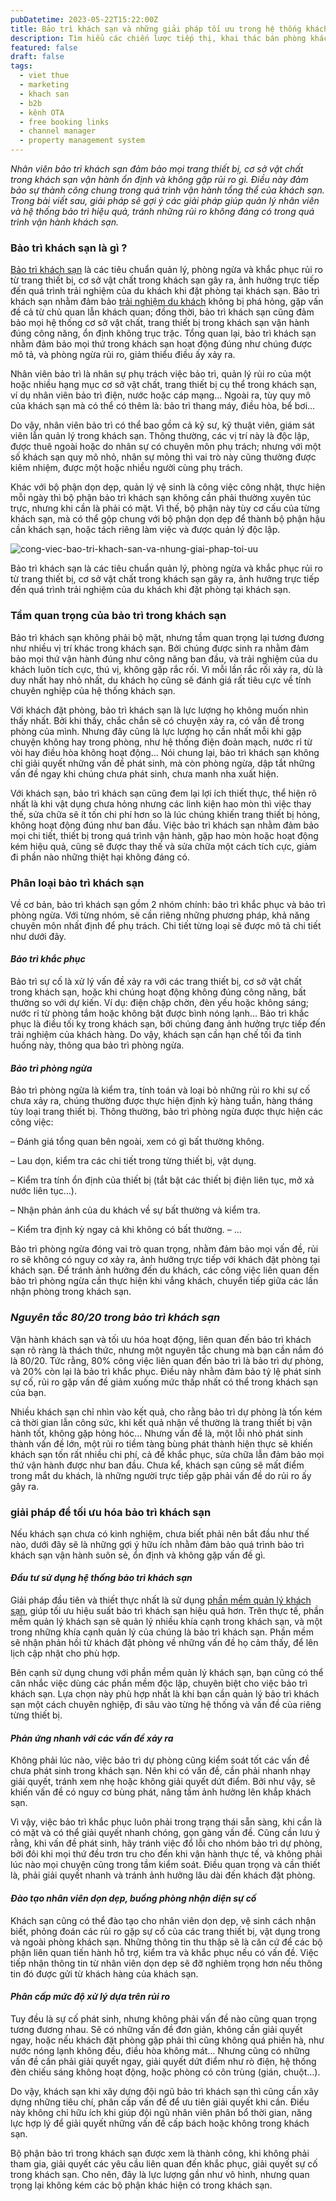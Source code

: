 ```yaml
---
pubDatetime: 2023-05-22T15:22:00Z
title: Bảo trì khách sạn và những giải pháp tối ưu trong hệ thống khách sạn
description: Tìm hiểu các chiến lược tiếp thị, khai thác bán phòng khách sạn hiệu quả trong chuỗi bài viết sau của nhavantuonglai để áp dụng và đem lại hiệu quả thiết thực cho giải pháp của bạn.
featured: false
draft: false
tags:
  - viet thue
  - marketing
  - khach san
  - b2b
  - kênh OTA
  - free booking links
  - channel manager
  - property management system
---
```


_Nhân viên bảo trì khách sạn đảm bảo mọi trang thiết bị, cơ sở vật chất trong khách sạn vận hành ổn định và không gặp rủi ro gì. Điều này đảm bảo sự thành công chung trong quá trình vận hành tổng thể của khách sạn. Trong bài viết sau, giải pháp sẽ gợi ý các giải pháp giúp quản lý nhân viên và hệ thống bảo trì hiệu quả, tránh những rủi ro không đáng có trong quá trình vận hành khách sạn._

### Bảo trì khách sạn là gì ?

[Bảo trì khách sạn](https://nhavantuonglai.com/posts/5-giai-phap-bao-tri-khach-san-nen-ap-dung-ngay) là các tiêu chuẩn quản lý, phòng ngừa và khắc phục rủi ro từ trang thiết bị, cơ sở vật chất trong khách sạn gây ra, ảnh hưởng trực tiếp đến quá trình trải nghiệm của du khách khi đặt phòng tại khách sạn. Bảo trì khách sạn nhằm đảm bảo [trải nghiệm du khách](https://nhavantuonglai.com/posts/5-nang-cap-de-cai-thien-trai-nghiem-khach-hang-tai-khach-san) không bị phá hỏng, gặp vấn đề cả từ chủ quan lẫn khách quan; đồng thời, bảo trì khách sạn cũng đảm bảo mọi hệ thống cơ sở vật chất, trang thiết bị trong khách sạn vận hành đúng công năng, ổn định không trục trặc. Tổng quan lại, bảo trì khách sạn nhằm đảm bảo mọi thứ trong khách sạn hoạt động đúng như chúng được mô tả, và phòng ngừa rủi ro, giảm thiểu điều ấy xảy ra.

Nhân viên bảo trì là nhân sự phụ trách việc bảo trì, quản lý rủi ro của một hoặc nhiều hạng mục cơ sở vật chất, trang thiết bị cụ thể trong khách sạn, ví dụ nhân viên bảo trì điện, nước hoặc cáp mạng… Ngoài ra, tùy quy mô của khách sạn mà có thể có thêm là: bảo trì thang máy, điều hòa, bể bơi…

Do vậy, nhân viên bảo trì có thể bao gồm cả kỹ sư, kỹ thuật viên, giám sát viên lẫn quản lý trong khách sạn. Thông thường, các vị trí này là độc lập, được thuê ngoài hoặc do nhân sự có chuyên môn phụ trách; nhưng với một số khách sạn quy mô nhỏ, nhân sự mỏng thì vai trò này cũng thường được kiêm nhiệm, được một hoặc nhiều người cùng phụ trách.

Khác với bộ phận dọn dẹp, quản lý vệ sinh là công việc công nhật, thực hiện mỗi ngày thì bộ phận bảo trì khách sạn không cần phải thường xuyên túc trực, nhưng khi cần là phải có mặt. Vì thế, bộ phận này tùy cơ cấu của từng khách sạn, mà có thể gộp chung với bộ phận dọn dẹp để thành bộ phận hậu cần khách sạn, hoặc tách riêng làm việc và được quản lý độc lập.

![cong-viec-bao-tri-khach-san-va-nhung-giai-phap-toi-uu](https://bluejaypms.com/Uploads/images/cong-viec-bao-tri-khach-san-va-nhung-giai-phap-toi-uu-1.jpg)

Bảo trì khách sạn là các tiêu chuẩn quản lý, phòng ngừa và khắc phục rủi ro từ trang thiết bị, cơ sở vật chất trong khách sạn gây ra, ảnh hưởng trực tiếp đến quá trình trải nghiệm của du khách khi đặt phòng tại khách sạn.

### Tầm quan trọng của bảo trì trong khách sạn

Bảo trì khách sạn không phải bộ mặt, nhưng tầm quan trọng lại tương đương như nhiều vị trí khác trong khách sạn. Bởi chúng được sinh ra nhằm đảm bảo mọi thứ vận hành đúng như công năng ban đầu, và trải nghiệm của du khách luôn tích cực, thú vị, không gặp rắc rối. Vì mỗi lần rắc rối xảy ra, dù là duy nhất hay nhỏ nhất, du khách họ cũng sẽ đánh giá rất tiêu cực về tính chuyên nghiệp của hệ thống khách sạn.

Với khách đặt phòng, bảo trì khách sạn là lực lượng họ không muốn nhìn thấy nhất. Bởi khi thấy, chắc chắn sẽ có chuyện xảy ra, có vấn đề trong phòng của mình. Nhưng đây cũng là lực lượng họ cần nhất mỗi khi gặp chuyện không hay trong phòng, như hệ thống điện đoản mạch, nước rỉ từ vòi hay điều hòa không hoạt động… Nói chung lại, bảo trì khách sạn không chỉ giải quyết những vấn đề phát sinh, mà còn phòng ngừa, dập tắt những vấn đề ngay khi chúng chưa phát sinh, chưa manh nha xuất hiện.

Với khách sạn, bảo trì khách sạn cũng đem lại lợi ích thiết thực, thể hiện rõ nhất là khi vật dụng chưa hỏng nhưng các linh kiện hao mòn thì việc thay thế, sửa chữa sẽ ít tốn chi phí hơn so là lúc chúng khiến trang thiết bị hỏng, không hoạt động đúng như ban đầu. Việc bảo trì khách sạn nhằm đảm bảo mọi chi tiết, thiết bị trong quá trình vận hành, gặp hao mòn hoặc hoạt động kém hiệu quả, cũng sẽ được thay thế và sửa chữa một cách tích cực, giảm đi phần nào những thiệt hại không đáng có.

### Phân loại bảo trì khách sạn

Về cơ bản, bảo trì khách sạn gồm 2 nhóm chính: bảo trì khắc phục và bảo trì phòng ngừa. Với từng nhóm, sẽ cần riêng những phương pháp, khả năng chuyên môn nhất định để phụ trách. Chi tiết từng loại sẽ được mô tả chi tiết như dưới đây.

#### _Bảo trì khắc phục_

Bảo trì sự cố là xử lý vấn đề xảy ra với các trang thiết bị, cơ sở vật chất trong khách sạn, hoặc khi chúng hoạt động không đúng công năng, bất thường so với dự kiến. Ví dụ: điện chập chờn, đèn yếu hoặc không sáng; nước rỉ từ phòng tắm hoặc không bật được bình nóng lạnh… Bảo trì khắc phục là điều tối kỵ trong khách sạn, bởi chúng đang ảnh hưởng trực tiếp đến trải nghiệm của khách hàng. Do vậy, khách sạn cần hạn chế tối đa tình huống này, thông qua bảo trì phòng ngừa.

#### _Bảo trì phòng ngừa_

Bảo trì phòng ngừa là kiểm tra, tính toán và loại bỏ những rủi ro khi sự cố chưa xảy ra, chúng thường được thực hiện định kỳ hàng tuần, hàng tháng tùy loại trang thiết bị. Thông thường, bảo trì phòng ngừa được thực hiện các công việc:

– Đánh giá tổng quan bên ngoài, xem có gì bất thường không.

– Lau dọn, kiểm tra các chi tiết trong từng thiết bị, vật dụng.

– Kiểm tra tính ổn định của thiết bị (tắt bật các thiết bị điện liên tục, mở xả nước liên tục…).

– Nhận phản ánh của du khách về sự bất thường và kiểm tra.

– Kiểm tra định kỳ ngay cả khi không có bất thường.
– …

Bảo trì phòng ngừa đóng vai trò quan trọng, nhằm đảm bảo mọi vấn đề, rủi ro sẽ không có nguy cơ xảy ra, ảnh hưởng trực tiếp với khách đặt phòng tại khách sạn. Để tránh ảnh hưởng đến du khách, các công việc liên quan đến bảo trì phòng ngừa cần thực hiện khi vắng khách, chuyển tiếp giữa các lần nhận phòng trong khách sạn.

### _Nguyên tắc 80/20 trong bảo trì khách sạn_

Vận hành khách sạn và tối ưu hóa hoạt động, liên quan đến bảo trì khách sạn rõ ràng là thách thức, nhưng một nguyên tắc chung mà bạn cần nắm đó là 80/20. Tức rằng, 80% công việc liên quan đến bảo trì là bảo trì dự phòng, và 20% còn lại là bảo trì khắc phục. Điều này nhằm đảm bảo tỷ lệ phát sinh sự cố, rủi ro gặp vấn đề giảm xuống mức thấp nhất có thể trong khách sạn của bạn.

Nhiều khách sạn chỉ nhìn vào kết quả, cho rằng bảo trì dự phòng là tốn kém cả thời gian lẫn công sức, khi kết quả nhận về thường là trang thiết bị vận hành tốt, không gặp hỏng hóc… Nhưng vấn đề là, một lỗi nhỏ phát sinh thành vấn đề lớn, một rủi ro tiềm tàng bùng phát thành hiện thực sẽ khiến khách sạn tốn rất nhiều chi phí, cả để khắc phục, sửa chữa lẫn đảm bảo mọi thứ vận hành được như ban đầu. Chưa kể, khách sạn cũng sẽ mất điểm trong mắt du khách, là những người trực tiếp gặp phải vấn đề do rủi ro ấy gây ra.

### giải pháp để tối ưu hóa bảo trì khách sạn

Nếu khách sạn chưa có kinh nghiệm, chưa biết phải nên bắt đầu như thế nào, dưới đây sẽ là những gợi ý hữu ích nhằm đảm bảo quá trình bảo trì khách sạn vận hành suôn sẻ, ổn định và không gặp vấn đề gì.

#### _Đầu tư sử dụng hệ thống bảo trì khách sạn_

Giải pháp đầu tiên và thiết thực nhất là sử dụng [phần mềm quản lý khách sạn](https://bluejaypms.com/pms), giúp tối ưu hiệu suất bảo trì khách sạn hiệu quả hơn. Trên thực tế, phần mềm quản lý khách sạn sẽ quản lý nhiều khía cạnh trong khách sạn, và một trong những khía cạnh quản lý của chúng là bảo trì khách sạn. Phần mềm sẽ nhận phản hồi từ khách đặt phòng về những vấn đề họ cảm thấy, để lên lịch cập nhật cho phù hợp.

Bên cạnh sử dụng chung với phần mềm quản lý khách sạn, bạn cũng có thể cân nhắc việc dùng các phần mềm độc lập, chuyên biệt cho việc bảo trì khách sạn. Lựa chọn này phù hợp nhất là khi bạn cần quản lý bảo trì khách sạn một cách chuyên nghiệp, đi sâu vào từng hệ thống và vấn đề của riêng từng thiết bị.

#### _Phản ứng nhanh với các vấn đề xảy ra_

Không phải lúc nào, việc bảo trì dự phòng cũng kiểm soát tốt các vấn đề chưa phát sinh trong khách sạn. Nên khi có vấn đề, cần phải nhanh nhạy giải quyết, tránh xem nhẹ hoặc không giải quyết dứt điểm. Bởi như vậy, sẽ khiến vấn đề có nguy cơ bùng phát, nâng tầm ảnh hưởng lên khắp khách sạn.

Vì vậy, việc bảo trì khắc phục luôn phải trong trạng thái sẵn sàng, khi cần là có mặt và có thể giải quyết nhanh chóng, gọn gàng vấn đề. Cũng cần lưu ý rằng, khi vấn đề phát sinh, hãy tránh việc đổ lỗi cho nhóm bảo trì dự phòng, bởi đôi khi mọi thứ đều trơn tru cho đến khi vận hành thực tế, và không phải lúc nào mọi chuyện cũng trong tầm kiểm soát. Điều quan trọng và cần thiết là, phải giải quyết nhanh và tránh ảnh hưởng lâu dài đến khách đặt phòng.

#### _Đào tạo nhân viên dọn dẹp, buồng phòng nhận diện sự cố_

Khách sạn cũng có thể đào tạo cho nhân viên dọn dẹp, vệ sinh cách nhận biết, phỏng đoán các rủi ro gặp sự cố của các trang thiết bị, vật dụng trong và ngoài phòng khách sạn. Những thông tin thu thập sẽ là căn cứ để các bộ phận liên quan tiến hành hỗ trợ, kiểm tra và khắc phục nếu có vấn đề. Việc tiếp nhận thông tin từ nhân viên dọn dẹp sẽ đỡ nghiêm trọng hơn nếu thông tin đó được gửi từ khách hàng của khách sạn.

#### _Phân cấp mức độ xử lý dựa trên rủi ro_

Tuy đều là sự cố phát sinh, nhưng không phải vấn đề nào cũng quan trọng tương đương nhau. Sẽ có những vấn đề đơn giản, không cần giải quyết ngay, hoặc nếu khách đặt phòng gặp phải thì cũng không quá phiền hà, như nước nóng lạnh không đều, điều hòa không mát… Nhưng cũng có những vấn đề cần phải giải quyết ngay, giải quyết dứt điểm như rò điện, hệ thống đèn chiếu sáng không hoạt động, hoặc phòng có côn trùng (gián, chuột…).

Do vậy, khách sạn khi xây dựng đội ngũ bảo trì khách sạn thì cũng cần xây dựng những tiêu chí, phân cấp vấn đề để ưu tiên giải quyết khi cần. Điều này không chỉ hữu ích khi giúp đội ngũ nhân viên phân bổ thời gian, năng lực hợp lý để giải quyết những vấn đề cấp bách hoặc không trong khách sạn.

Bộ phận bảo trì trong khách sạn được xem là thành công, khi không phải tham gia, giải quyết các yêu cầu liên quan đến khắc phục, giải quyết sự cố trong khách sạn. Cho nên, đây là lực lượng gần như vô hình, nhưng quan trọng lại không kém các bộ phận khác hiện có trong khách sạn.
